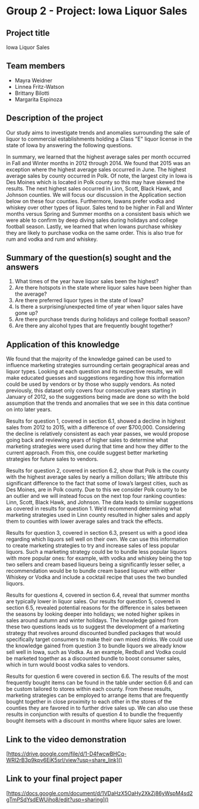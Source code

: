 # Group 2 - Project: Iowa Liquor Sales  

## Project title 
Iowa Liquor Sales

## Team members 
- Mayra Weidner
- Linnea Fritz-Watson
- Brittany Bilotti
- Margarita Espinoza

## Description of the project 
Our study aims to investigate trends and anomalies surrounding the sale of liquor to commercial establishments holding a Class "E" liquor license in the state of Iowa by answering the following questions.

In summary, we learned that the highest average sales per month occurred in Fall and Winter months in 2012 through 2014. We found that 2015 was an exception where the highest average sales occurred in June. The highest average sales by county occurred in Polk. Of note, the largest city in Iowa is Des Moines which is located in Polk county so this may have skewed the results. The next highest sales occurred in Linn, Scott, Black Hawk, and Johnson counties. We will focus our discussion in the Application section below on these four counties. Furthermore, Iowans prefer vodka and whiskey over other types of liquor. Sales tend to be higher in Fall and Winter months versus Spring and Summer months on a consistent basis which we were able to confirm by deep diving sales during holidays and college football season. Lastly, we learned that when Iowans purchase whiskey they are likely to purchase vodka on the same order. This is also true for rum and vodka and rum and whiskey.


## Summary of the question(s) sought and the answers 
1) What times of the year have liquor sales been the highest?
2) Are there hotspots in the state where liquor sales have been higher than the average?
3) Are there preferred liquor types in the state of Iowa?
4) Is there a surprising/unexpected time of year when liquor sales have gone up?
5) Are there purchase trends during holidays and college football season?
6) Are there any alcohol types that are frequently bought together? 



## Application of this knowledge 
We found that the majority of the knowledge gained can be used to influence marketing strategies surrounding certain geographical areas and liquor types. Looking at each question and its respective results, we will make educated guesses and suggestions regarding how this information could be used by vendors or by those who supply vendors. As noted previously, this dataset only covers four consecutive years starting in January of 2012, so the suggestions being made are done so with the bold assumption that the trends and anomalies that we see in this data continue on into later years. 

Results for question 1, covered in section 6.1, showed a decline in highest sales from 2012 to 2015, with a difference of over $700,000. Considering the decline is relatively consistent as each year passes, we would propose going back and reviewing years of higher sales to determine what marketing strategies were used during that time and how they differ to the current approach. From this, one coulde suggest better marketing strategies for future sales to vendors.

Results for question 2, covered in section 6.2, show that Polk is the county with the highest average sales by nearly a million dollars; We attribute this significant difference to the fact that some of Iowa’s largest cities, such as Des Moines, are in Polk county. Due to this we consider Polk county to be an outlier and we will instead focus on the next top four ranking counties: Linn, Scott, Black Hawk, and Johnson. The data leads to similar suggestions as covered in results for question 1. We’d recommend determining what marketing strategies used in Linn county resulted in higher sales and apply them to counties with lower average sales and track the effects. 

Results for question 3, covered in section 6.3, present us with a good idea regarding which liquors sell well on their own. We can use this information to create marketing strategies to try and increase sales of less popular liquors. Such a marketing strategy could be to bundle less popular liquors with more popular ones: for example, with vodka and whiskey being the top two sellers and cream based liqueurs being a significantly lesser seller, a recommendation would be to bundle cream based liqueur with either Whiskey or Vodka and include a cocktail recipe that uses the two bundled liquors. 

Results for questions 4, covered in section 6.4, reveal that summer months are typically lower in liquor sales. Our results for question 5, covered in section 6.5, revealed potential reasons for the difference in sales between the seasons by looking deeper into holidays; we noted higher spikes in sales around autumn and winter holidays. 
The knowledge gained from these two questions leads us to suggest the development of a marketing strategy that revolves around discounted bundled packages that would specifically target consumers to make their own mixed drinks. We could use the knowledge gained from question 3 to bundle liquors we already know sell well in Iowa, such as Vodka. As an example, Redbull and Vodka could be marketed together as a discounted bundle to boost consumer sales, which in turn would boost vodka sales to vendors.

Results for question 6 were covered in section 6.6. The results of the most frequently bought items can be found in the table under section 6.6 and can be custom tailored to stores within each county.  From these results, marketing strategies can be employed to arrange items that are frequently bought together in close proximity to each other in the stores of the counties they are favored in to further drive sales up. We can also use these results in conjunction with results of question 4 to bundle the frequently bought itemsets with a discount in months where liquor sales are lower.  


## Link to the video demonstration 
[https://drive.google.com/file/d/1-D4fwcwBHCq-WRI2rB3p9kpv6EiK5srI/view?usp=share_link]()

## Link to your final project paper
[https://docs.google.com/document/d/1VDaHzX5OaHy2XkZj86yWspM4sd2gTmPSdYsdEWUiho8/edit?usp=sharing]()


